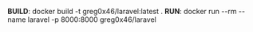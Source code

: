 **BUILD**: docker build -t greg0x46/laravel:latest .
**RUN**: docker run --rm --name laravel -p 8000:8000 greg0x46/laravel